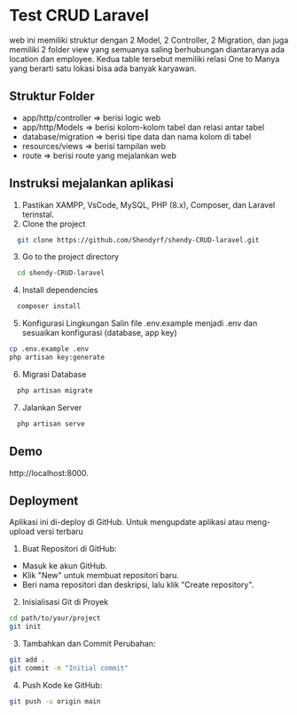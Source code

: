 
# Test CRUD Laravel

web ini memiliki struktur dengan 2 Model, 2 Controller, 2 Migration, dan juga memiliki 2 folder view yang semuanya saling berhubungan diantaranya ada location dan employee. Kedua table tersebut memiliki relasi One to Manya yang berarti satu lokasi bisa ada banyak karyawan.

## Struktur Folder

- app/http/controller => berisi logic web 
- app/http/Models => berisi kolom-kolom tabel dan relasi antar tabel
- database/migration => berisi tipe data dan nama kolom di tabel
- resources/views => berisi tampilan web
- route => berisi route yang mejalankan web

## Instruksi mejalankan aplikasi

1. Pastikan XAMPP, VsCode, MySQL, PHP (8.x), Composer, dan Laravel terinstal.
2. Clone the project

```bash
  git clone https://github.com/Shendyrf/shendy-CRUD-laravel.git
```

3. Go to the project directory

```bash
  cd shendy-CRUD-laravel
```

4. Install dependencies

```bash
  composer install
``` 

5. Konfigurasi Lingkungan
Salin file .env.example menjadi .env dan sesuaikan konfigurasi (database, app key)

```bash
cp .env.example .env
php artisan key:generate
```

6. Migrasi Database

```bash
  php artisan migrate
```

7. Jalankan Server

```bash
  php artisan serve
```

## Demo

http://localhost:8000.


## Deployment

Aplikasi ini di-deploy di GitHub. Untuk mengupdate aplikasi atau meng-upload versi terbaru

1. Buat Repositori di GitHub:
- Masuk ke akun GitHub.
- Klik "New" untuk membuat repositori baru.
- Beri nama repositori dan deskripsi, lalu klik "Create repository".

2. Inisialisasi Git di Proyek

```bash
cd path/to/your/project
git init
```

3. Tambahkan dan Commit Perubahan:

```bash
git add .
git commit -m "Initial commit"
```

4. Push Kode ke GitHub:

```bash
git push -u origin main
```

